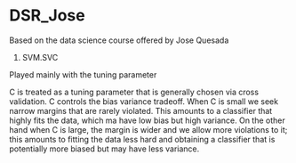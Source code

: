 # DSR_Jose

Based on the data science course offered by Jose Quesada

1) SVM.SVC

Played mainly with the tuning parameter

C is treated as a tuning parameter that is generally chosen via cross validation. C controls the bias variance tradeoff. When C is small we seek narrow margins that are rarely violated. This amounts to a classifier that highly fits the data, which ma have low bias but high variance. On the other hand when C is large, the margin is wider and we allow more violations to it; this amounts to fitting the data less hard and obtaining a classifier that is potentially more biased but may have less variance.
